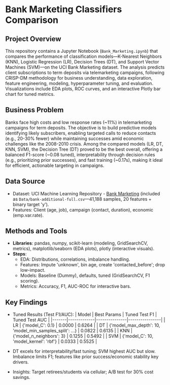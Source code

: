 # Bank Marketing Classifiers Comparison

## Project Overview
This repository contains a Jupyter Notebook (`Bank_Marketing.ipynb`) that compares the performance of classification models—K-Nearest Neighbors (KNN), Logistic Regression (LR), Decision Trees (DT), and Support Vector Machines (SVM)—on the UCI Bank Marketing dataset. The analysis predicts client subscriptions to term deposits via telemarketing campaigns, following CRISP-DM methodology for business understanding, data exploration, feature engineering, modeling, hyperparameter tuning, and evaluation. Visualizations include EDA plots, ROC curves, and an interactive Plotly bar chart for tuned metrics.

## Business Problem
Banks face high costs and low response rates (~11%) in telemarketing campaigns for term deposits. The objective is to build predictive models identifying likely subscribers, enabling targeted calls to reduce contacts (e.g., 20-30% fewer) while maintaining successes amid economic challenges like the 2008-2010 crisis. Among the compared models (LR, DT, KNN, SVM), the Decision Tree (DT) proved to be the best overall, offering a balanced F1-score (~0.08 tuned), interpretability through decision rules (e.g., prioritizing prior successes), and fast training (~0.17s), making it ideal for efficient, actionable targeting in campaigns.

## Data Source
- Dataset: UCI Machine Learning Repository - [Bank Marketing](https://archive.ics.uci.edu/ml/datasets/bank+marketing) (included as `Data/bank-additional-full.csv`—41,188 samples, 20 features + binary target 'y').
- Features: Client (age, job), campaign (contact, duration), economic (emp.var.rate).

## Methods and Tools
- **Libraries**: pandas, numpy, scikit-learn (modeling, GridSearchCV, metrics), matplotlib/seaborn (EDA plots), plotly (interactive visuals).
- **Steps**:
  - EDA: Distributions, correlations, imbalance handling.
  - Features: Impute 'unknown', bin age, create 'contacted_before'; drop low-impact.
  - Models: Baseline (Dummy), defaults, tuned (GridSearchCV, F1 scoring).
  - Metrics: Accuracy, F1, AUC-ROC for interactive bars.

## Key Findings
- Tuned Results (Test F1/AUC):
  | Model | Best Params | Tuned Test F1 | Tuned Test AUC |
  |-------|-------------|---------------|----------------|
  | LR    | {'model_C': 0.1} | 0.0000 | 0.6264 |
  | DT    | {'model_max_depth': 10, 'model_min_samples_split': ...} | 0.0822 | 0.6135 |
  | KNN   | {'model_n_neighbors': 3} | 0.1255 | 0.5492 |
  | SVM   | {'model_C': 10, 'model_kernel': 'rbf'} | 0.0333 | 0.5525 |

- DT excels for interpretability/fast tuning; SVM highest AUC but slow. Imbalance limits F1; features like prior success/economic stability key drivers.
- Insights: Target retirees/students via cellular; A/B test for 30% cost savings.

